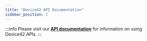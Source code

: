 ```yaml
---
title: "Device42 API Documentation"
sidebar_position: 2
---
```


:::info
Please visit our **[API documentation](https://api.device42.com/)** for information on using Device42 APIs.
:::
